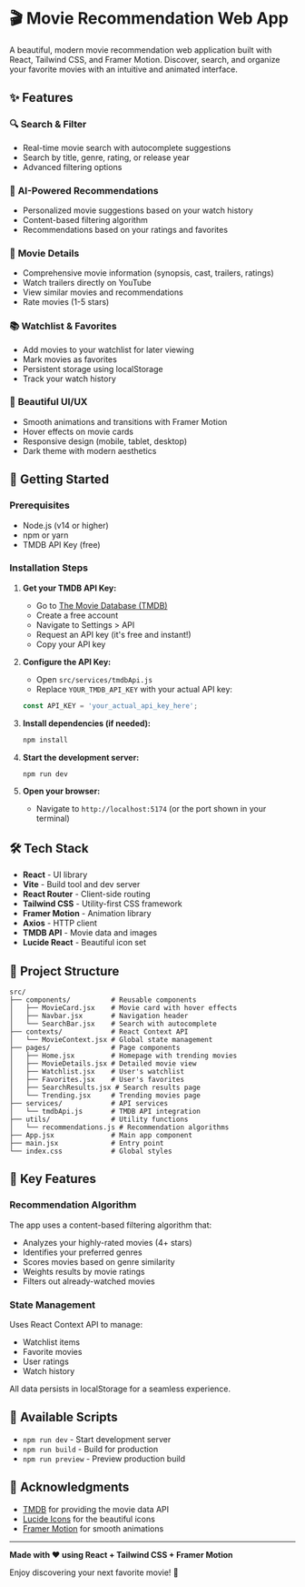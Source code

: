 # 🎬 Movie Recommendation Web App

A beautiful, modern movie recommendation web application built with React, Tailwind CSS, and Framer Motion. Discover, search, and organize your favorite movies with an intuitive and animated interface.

## ✨ Features

### 🔍 **Search & Filter**
- Real-time movie search with autocomplete suggestions
- Search by title, genre, rating, or release year
- Advanced filtering options

### 🤖 **AI-Powered Recommendations**
- Personalized movie suggestions based on your watch history
- Content-based filtering algorithm
- Recommendations based on your ratings and favorites

### 🎯 **Movie Details**
- Comprehensive movie information (synopsis, cast, trailers, ratings)
- Watch trailers directly on YouTube
- View similar movies and recommendations
- Rate movies (1-5 stars)

### 📚 **Watchlist & Favorites**
- Add movies to your watchlist for later viewing
- Mark movies as favorites
- Persistent storage using localStorage
- Track your watch history

### 🎨 **Beautiful UI/UX**
- Smooth animations and transitions with Framer Motion
- Hover effects on movie cards
- Responsive design (mobile, tablet, desktop)
- Dark theme with modern aesthetics

## 🚀 Getting Started

### Prerequisites
- Node.js (v14 or higher)
- npm or yarn
- TMDB API Key (free)

### Installation Steps

1. **Get your TMDB API Key:**
   - Go to [The Movie Database (TMDB)](https://www.themoviedb.org/)
   - Create a free account
   - Navigate to Settings > API
   - Request an API key (it's free and instant!)
   - Copy your API key

2. **Configure the API Key:**
   - Open `src/services/tmdbApi.js`
   - Replace `YOUR_TMDB_API_KEY` with your actual API key:
   ```javascript
   const API_KEY = 'your_actual_api_key_here';
   ```

3. **Install dependencies (if needed):**
   ```bash
   npm install
   ```

4. **Start the development server:**
   ```bash
   npm run dev
   ```

5. **Open your browser:**
   - Navigate to `http://localhost:5174` (or the port shown in your terminal)

## 🛠️ Tech Stack

- **React** - UI library
- **Vite** - Build tool and dev server
- **React Router** - Client-side routing
- **Tailwind CSS** - Utility-first CSS framework
- **Framer Motion** - Animation library
- **Axios** - HTTP client
- **TMDB API** - Movie data and images
- **Lucide React** - Beautiful icon set

## 📁 Project Structure

```
src/
├── components/          # Reusable components
│   ├── MovieCard.jsx    # Movie card with hover effects
│   ├── Navbar.jsx       # Navigation header
│   └── SearchBar.jsx    # Search with autocomplete
├── contexts/            # React Context API
│   └── MovieContext.jsx # Global state management
├── pages/               # Page components
│   ├── Home.jsx         # Homepage with trending movies
│   ├── MovieDetails.jsx # Detailed movie view
│   ├── Watchlist.jsx    # User's watchlist
│   ├── Favorites.jsx    # User's favorites
│   ├── SearchResults.jsx # Search results page
│   └── Trending.jsx     # Trending movies page
├── services/            # API services
│   └── tmdbApi.js       # TMDB API integration
├── utils/               # Utility functions
│   └── recommendations.js # Recommendation algorithms
├── App.jsx              # Main app component
├── main.jsx             # Entry point
└── index.css            # Global styles
```

## 🎯 Key Features

### Recommendation Algorithm
The app uses a content-based filtering algorithm that:
- Analyzes your highly-rated movies (4+ stars)
- Identifies your preferred genres
- Scores movies based on genre similarity
- Weights results by movie ratings
- Filters out already-watched movies

### State Management
Uses React Context API to manage:
- Watchlist items
- Favorite movies
- User ratings
- Watch history

All data persists in localStorage for a seamless experience.

## 📝 Available Scripts

- `npm run dev` - Start development server
- `npm run build` - Build for production
- `npm run preview` - Preview production build

## 🙏 Acknowledgments

- [TMDB](https://www.themoviedb.org/) for providing the movie data API
- [Lucide Icons](https://lucide.dev/) for the beautiful icons
- [Framer Motion](https://www.framer.com/motion/) for smooth animations

---

**Made with ❤️ using React + Tailwind CSS + Framer Motion**

Enjoy discovering your next favorite movie! 🍿
